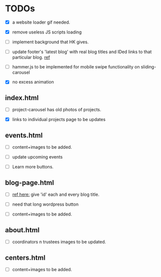 # TODOs

- [x] a website loader gif needed.

- [x] remove useless JS scripts loading

- [ ] implement background that HK gives.

- [ ] update footer's 'latest blog' with real blog titles and IDed links to that particular blog. [ref](##blog-page.html)

- [ ] hammer.js to be implemented for mobile swipe functionality on sliding-carousel

- [x] no excess animation

## index.html

- [ ] project-carousel has old photos of projects.

- [x] links to individual projects page to be updates

## events.html

- [ ] content+images to be added.

- [ ] update upcoming events

- [ ] Learn more buttons.

## blog-page.html

- [ ] [ref here:](#nowhere) give 'id' each and every blog title.

- [ ] need that long wordpress button

- [ ] content+images to be added.

## about.html

- [ ] coordinators n trustees images to be updated.

## centers.html

- [ ] content+images to be added.
